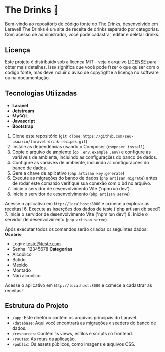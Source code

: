 # The Drinks 🍹

Bem-vindo ao repositório de código fonte do The Drinks, desenvolvido em Laravel! The Drinks é um site de receita de drinks separado por categorias. Com acesso de administrador, você pode cadastrar, editar e deletar drinks.

## Licença

Este projeto é distribuído sob a licença MIT - veja o arquivo [LICENSE](LICENSE) para obter mais detalhes. Isso significa que você pode fazer o que quiser com o código fonte, mas deve incluir o aviso de copyright e a licença no software ou na documentação.

## Tecnologias Utilizadas

- **Laravel**
- **Jetstream**
- **MySQL**
- **Javascript**
- **Bootstrap**

1. Clone este repositório (`git clone https://github.com/seu-usuario/laravel-drink-recipes.git`)
2. Instale as dependências usando o Composer (`composer install`)
3. Copie o arquivo de ambiente (`cp .env.example .env`) e configure as variáveis de ambiente, incluindo as configurações do banco de dados.
3. Configure as variáveis de ambiente, incluindo as configurações do banco de dados.
4. Gere a chave de aplicativo (`php artisan key:generate`)
5. Execute as migrações do banco de dados (`php artisan migrate`) antes de rodar este comando verifique sua conexão com o bd no arquivo.
6. Inicie o servidor de desenvolvimento Vite ('npm run dev')
7. Inicie o servidor de desenvolvimento (`php artisan serve`)

Acesse o aplicativo em `http://localhost:8000` e comece a explorar as receitas!
6. Execute as inserções dos dados de teste ('php artisan db:seed')
7. Inicie o servidor de desenvolvimento Vite ('npm run dev')
8. Inicie o servidor de desenvolvimento (`php artisan serve`)

Após executar todos os comandos serão criados os seguintes dados:
**Usuário**
- Login: teste@teste.com
- Senha: 12345678
**Categorias**
- Alcoólico
- Batido
- Mexido
- Montado
- Não alcoólico

Acesse o aplicativo em `http://localhost:8000` e comece a cadastrar as receitas!

## Estrutura do Projeto

- `/app`: Este diretório contém os arquivos principais do Laravel.
- `/database`: Aqui você encontrará as migrações e seeders do banco de dados.
- `/resources`: Contém as views, estilos e scripts do frontend.
- `/routes`: As rotas da aplicação.
- `/public`: Os assets públicos, como imagens e arquivos CSS.
